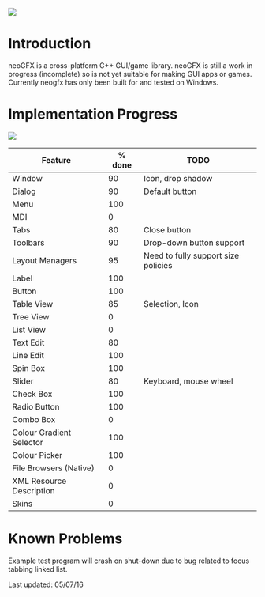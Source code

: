 ![](https://raw.githubusercontent.com/FlibbleMr/neogfx/master/neoGFX.png)

# Introduction
neoGFX is a cross-platform C++ GUI/game library.
neoGFX is still a work in progress (incomplete) so is not yet suitable for making GUI apps or games. Currently neogfx has only been built for and tested on Windows.

# Implementation Progress

![](http://neogfx.org/temp/colour_picker_finished.png)

Feature                   | % done  |     TODO
--------------------------|---------|-------------------------------------------------------------------------------
Window                    | 90      |     Icon, drop shadow
Dialog                    | 90      |     Default button
Menu                      | 100     | 
MDI                       | 0       |
Tabs                      | 80      |     Close button
Toolbars                  | 90      |     Drop-down button support
Layout Managers           | 95      |     Need to fully support size policies
Label                     | 100     |     
Button                    | 100     |     
Table View                | 85      |     Selection, Icon
Tree View                 | 0       |
List View                 | 0       |
Text Edit                 | 80      |
Line Edit                 | 100     |
Spin Box                  | 100     |
Slider                    | 80      |     Keyboard, mouse wheel
Check Box                 | 100     |     
Radio Button              | 100     |
Combo Box                 | 0       |
Colour Gradient Selector  | 100     |
Colour Picker             | 100     |
File Browsers (Native)    | 0       |
XML Resource Description  | 0       |
Skins                     | 0       |

# Known Problems
Example test program will crash on shut-down due to bug related to focus tabbing linked list.

Last updated: 05/07/16
